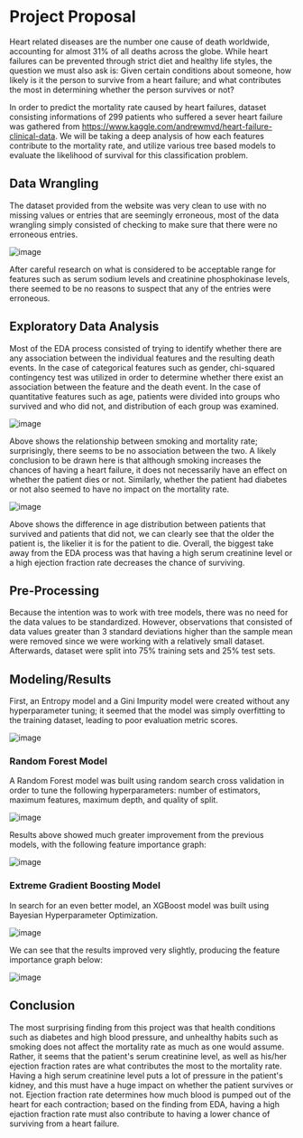 
# Project Proposal

Heart related diseases are the number one cause of death worldwide, accounting for almost 31% of all deaths across the globe. While heart failures can be prevented through strict diet and healthy life styles, the question we must also ask is: Given certain conditions about someone, how likely is it the person to survive from a heart failure; and what contributes the most in determining whether the person survives or not?

In order to predict the mortality rate caused by heart failures, dataset consisting informations of 299 patients who suffered a sever heart failure was gathered from https://www.kaggle.com/andrewmvd/heart-failure-clinical-data. We will be taking a deep analysis of how each features contribute to the mortality rate, and utilize various tree based models to evaluate the likelihood of survival for this classification problem.



## Data Wrangling

The dataset provided from the website was very clean to use with no missing values or entries that are seemingly erroneous, most of the data wrangling simply consisted of checking to make sure that there were no erroneous entries.

![image](https://user-images.githubusercontent.com/81454133/113958175-3d33a880-97e6-11eb-93ea-b9087e9189a5.png)


After careful research on what is considered to be acceptable range for features such as serum sodium levels and creatinine phosphokinase levels, there seemed to be no reasons to suspect that any of the entries were erroneous.

## Exploratory Data Analysis

Most of the EDA process consisted of trying to identify whether there are any association between the individual features and the resulting death events. In the case of 
categorical features such as gender, chi-squared contingency test was utilized in order to determine whether there exist an association between the feature and the death event. In the case of quantitative features such as age, patients were divided into groups who survived and who did not, and distribution of each group was examined.

![image](https://user-images.githubusercontent.com/81454133/113958731-32c5de80-97e7-11eb-964d-2b56a5475016.png)

Above shows the relationship between smoking and mortality rate; surprisingly, there seems to be no association between the two. A likely conclusion to be drawn here is that although smoking increases the chances of having a heart failure, it does not necessarily have an effect on whether the patient dies or not. Similarly, whether the patient had diabetes or not also seemed to have no impact on the mortality rate.

![image](https://user-images.githubusercontent.com/81454133/113959169-0363a180-97e8-11eb-9aba-ad048f603733.png)


Above shows the difference in age distribution between patients that survived and patients that did not, we can clearly see that the older the patient is, the likelier it is for the patient to die. Overall, the biggest take away from the EDA process was that having a high serum creatinine level or a high ejection fraction rate decreases the chance of surviving.

## Pre-Processing

Because the intention was to work with tree models, there was no need for the data values to be standardized. However, observations that consisted of data values greater than 3 standard deviations higher than the sample mean were removed since we were working with a relatively small dataset. Afterwards, dataset were split into 75% training sets and 25% test sets.

## Modeling/Results
First, an Entropy model and a Gini Impurity model were created without any hyperparameter tuning; it seemed that the model was simply overfitting to the training dataset, leading to poor evaluation metric scores.

![image](https://user-images.githubusercontent.com/81454133/113960314-eaf48680-97e9-11eb-8a43-fbf575f6a6e7.png)

### Random Forest Model
A Random Forest model was built using random search cross validation in order to tune the following hyperparameters: number of estimators, maximum features, maximum depth, and quality of split.

![image](https://user-images.githubusercontent.com/81454133/113960759-900f5f00-97ea-11eb-83d9-2953ee601f74.png)


Results above showed much greater improvement from the previous models, with the following feature importance graph:

![image](https://user-images.githubusercontent.com/81454133/113960864-ba611c80-97ea-11eb-8f29-501d1616bb77.png)


### Extreme Gradient Boosting Model
In search for an even better model, an XGBoost model was built using Bayesian Hyperparameter Optimization.

![image](https://user-images.githubusercontent.com/81454133/113960982-f4322300-97ea-11eb-9a92-0b73bb6bc378.png)

We can see that the results improved very slightly, producing the feature importance graph below:

![image](https://user-images.githubusercontent.com/81454133/113961036-0ad87a00-97eb-11eb-9ee0-b5c9e914d253.png)


## Conclusion

The most surprising finding from this project was that health conditions such as diabetes and high blood pressure, and unhealthy habits such as smoking does not affect the mortality rate as much as one would assume. Rather, it seems that the patient's serum creatinine level, as well as his/her ejection fraction rates are what contributes the most to the mortality rate. Having a high serum creatinine level puts a lot of pressure in the patient's kidney, and this must have a huge impact on whether the patient survives or not. Ejection fraction rate determines how much blood is pumped out of the heart for each contraction; based on the finding from EDA, having a high ejaction fraction rate must also contribute to having a lower chance of surviving from a heart failure.



